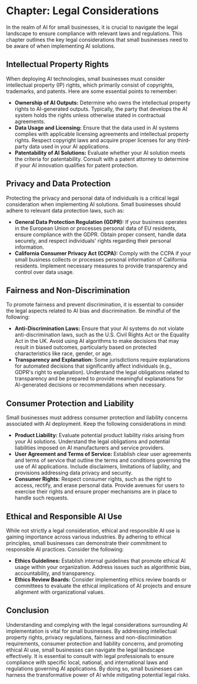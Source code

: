 Chapter: Legal Considerations
=============================

In the realm of AI for small businesses, it is crucial to navigate the legal landscape to ensure compliance with relevant laws and regulations. This chapter outlines the key legal considerations that small businesses need to be aware of when implementing AI solutions.

Intellectual Property Rights
----------------------------

When deploying AI technologies, small businesses must consider intellectual property (IP) rights, which primarily consist of copyrights, trademarks, and patents. Here are some essential points to remember:

* **Ownership of AI Outputs:** Determine who owns the intellectual property rights to AI-generated outputs. Typically, the party that develops the AI system holds the rights unless otherwise stated in contractual agreements.
* **Data Usage and Licensing:** Ensure that the data used in AI systems complies with applicable licensing agreements and intellectual property rights. Respect copyright laws and acquire proper licenses for any third-party data used in your AI applications.
* **Patentability of AI Solutions:** Evaluate whether your AI solution meets the criteria for patentability. Consult with a patent attorney to determine if your AI innovation qualifies for patent protection.

Privacy and Data Protection
---------------------------

Protecting the privacy and personal data of individuals is a critical legal consideration when implementing AI solutions. Small businesses should adhere to relevant data protection laws, such as:

* **General Data Protection Regulation (GDPR):** If your business operates in the European Union or processes personal data of EU residents, ensure compliance with the GDPR. Obtain proper consent, handle data securely, and respect individuals' rights regarding their personal information.
* **California Consumer Privacy Act (CCPA):** Comply with the CCPA if your small business collects or processes personal information of California residents. Implement necessary measures to provide transparency and control over data usage.

Fairness and Non-Discrimination
-------------------------------

To promote fairness and prevent discrimination, it is essential to consider the legal aspects related to AI bias and discrimination. Be mindful of the following:

* **Anti-Discrimination Laws:** Ensure that your AI systems do not violate anti-discrimination laws, such as the U.S. Civil Rights Act or the Equality Act in the UK. Avoid using AI algorithms to make decisions that may result in biased outcomes, particularly based on protected characteristics like race, gender, or age.
* **Transparency and Explanation:** Some jurisdictions require explanations for automated decisions that significantly affect individuals (e.g., GDPR's right to explanation). Understand the legal obligations related to transparency and be prepared to provide meaningful explanations for AI-generated decisions or recommendations when necessary.

Consumer Protection and Liability
---------------------------------

Small businesses must address consumer protection and liability concerns associated with AI deployment. Keep the following considerations in mind:

* **Product Liability:** Evaluate potential product liability risks arising from your AI solutions. Understand the legal obligations and potential liabilities imposed on AI manufacturers and service providers.
* **User Agreement and Terms of Service:** Establish clear user agreements and terms of service that outline the terms and conditions governing the use of AI applications. Include disclaimers, limitations of liability, and provisions addressing data privacy and security.
* **Consumer Rights:** Respect consumer rights, such as the right to access, rectify, and erase personal data. Provide avenues for users to exercise their rights and ensure proper mechanisms are in place to handle such requests.

Ethical and Responsible AI Use
------------------------------

While not strictly a legal consideration, ethical and responsible AI use is gaining importance across various industries. By adhering to ethical principles, small businesses can demonstrate their commitment to responsible AI practices. Consider the following:

* **Ethics Guidelines:** Establish internal guidelines that promote ethical AI usage within your organization. Address issues such as algorithmic bias, accountability, and transparency.
* **Ethics Review Boards:** Consider implementing ethics review boards or committees to evaluate the ethical implications of AI projects and ensure alignment with organizational values.

Conclusion
----------

Understanding and complying with the legal considerations surrounding AI implementation is vital for small businesses. By addressing intellectual property rights, privacy regulations, fairness and non-discrimination requirements, consumer protection and liability concerns, and promoting ethical AI use, small businesses can navigate the legal landscape effectively. It is essential to consult with legal professionals to ensure compliance with specific local, national, and international laws and regulations governing AI applications. By doing so, small businesses can harness the transformative power of AI while mitigating potential legal risks.
